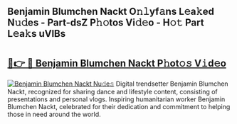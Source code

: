 ## Benjamin Blumchen Nackt O𝚗𝚕yf𝚊ns L𝚎a𝚔ed N𝚞𝚍es - Part-dsZ P𝚑𝚘tos Vi𝚍𝚎o - H𝚘𝚝 Part L𝚎a𝚔s uVlBs

# <h2><a href="http://kf9a4x.oniu.top/?m=Benjamin+Blumchen+Nackt">🔗👉 🔴 Benjamin Blumchen Nackt P𝚑ot𝚘𝚜 V𝚒d𝚎o</a></h2>

[![Benjamin Blumchen Nackt Nu𝚍e𝚜](https://i.imgur.com/0qMVB7G.gif)](http://kf9a4x.oniu.top/?m=Benjamin+Blumchen+Nackt)
Digital trendsetter Benjamin Blumchen Nackt, recognized for sharing dance and lifestyle content, consisting of presentations and personal vlogs. Inspiring humanitarian worker Benjamin Blumchen Nackt, celebrated for their dedication and commitment to helping those in need around the world.  
